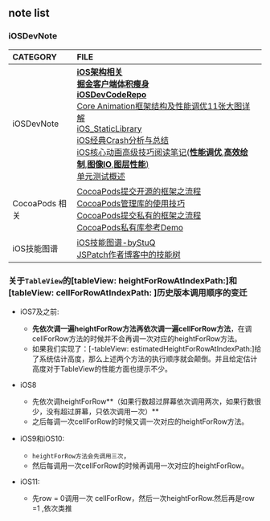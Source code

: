 ## note list  

### <a name="iOSDevNote"></a> iOSDevNote

| CATEGORY | FILE |  
|:----|:----|
|iOSDevNote|[**iOS架构相关**](./iOS_architecture.pdf)<br>[**掘金客户端体积瘦身**](./appThin/readme.md)<br>[**iOSDevCodeRepo**](https://github.com/DevDragonLi/iOSDevDemo)<br>[Core Animation框架结构及性能调优11张大图详解](https://github.com/DevDragonLi/Core-AnimationPerformanceOptimization)<br>[iOS_StaticLibrary](./iOS_StaticLibrary/readme.md)<br>[iOS经典Crash分析与总结](./crash/README.md)<br>[iOS核心动画高级技巧阅读笔记(**性能调优**,**高效绘制**,**图像IO**,**图层性能**)](./Article/iOS-coreAnimationNote.md)<br>[单元测试概述](./Article/UnitTesting.md)|
|CocoaPods 相关 |[CocoaPods提交开源的框架之流程](./CocoaPods/cocoapods-podspec.md)<br> [CocoaPods管理库的使用技巧](./CocoaPods/CocoaPods管理库的使用技巧.md)<br>[CocoaPods提交私有的框架之流程](./CocoaPods/Pod&&spec.md) <br>[CocoaPods私有库参考Demo](https://github.com/DevDragonLi/iOSDevDemo/tree/master/1-DevDemo/PodPrivate_demo )|
|iOS技能图谱|[iOS技能图谱-byStuQ](./Article/map-MobileDev-iOSDev.md)<br>[JSPatch作者博客中的技能树](../images/iOSDev-bang.png)|


### 关于`TableView`的[tableView: heightForRowAtIndexPath:]和[tableView: cellForRowAtIndexPath: ]历史版本调用顺序的变迁

- iOS7及之前: 
	-  **先依次调一遍heightForRow方法再依次调一遍cellForRow方法**，在调cellForRow方法的时候并不会再调一次对应的heightForRow方法。
	-  如果我们实现了：[-tableView: estimatedHeightForRowAtIndexPath:]给了系统估计高度，那么上述两个方法的执行顺序就会颠倒。并且给定估计高度对于TableView的性能方面也提示不少。

- iOS8
	- 先依次调heightForRow**（如果行数超过屏幕依次调用两次，如果行数很少，没有超过屏幕，只依次调用一次）**
	- 之后每调一次cellForRow的时候又调一次对应的heightForRow方法。

- iOS9和iOS10:
	- `heightForRow方法会先调用三次`，
	- 然后每调用一次cellForRow的时候再调用一次对应的heightForRow。

- iOS11:
	-  先row = 0调用一次 cellForRow，然后一次heightForRow.然后再是row =1 ,依次类推